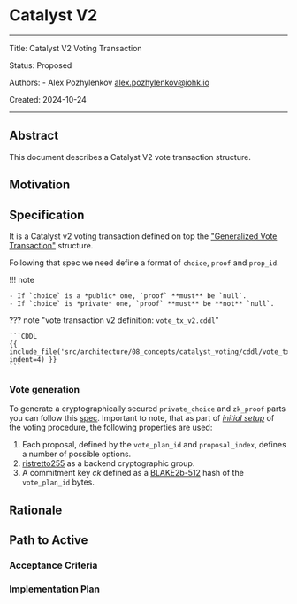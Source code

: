 # Catalyst V2

---

Title: Catalyst V2 Voting Transaction

Status: Proposed

Authors:
    - Alex Pozhylenkov <alex.pozhylenkov@iohk.io>

Created: 2024-10-24

---

## Abstract

This document describes a Catalyst V2 vote transaction structure.

## Motivation

## Specification

It is a Catalyst v2 voting transaction
defined on top the ["Generalized Vote Transaction"](./gen_vote_tx.md#specification) structure.

Following that spec we need define a format of `choice`, `proof` and `prop_id`.

<!-- markdownlint-disable max-one-sentence-per-line -->
!!! note

    - If `choice` is a *public* one, `proof` **must** be `null`.
    - If `choice` is *private* one, `proof` **must** be **not** `null`.
<!-- markdownlint-disable max-one-sentence-per-line -->

<!-- markdownlint-disable max-one-sentence-per-line code-block-style -->
??? note "vote transaction v2 definition: `vote_tx_v2.cddl`"

    ```CDDL
    {{ include_file('src/architecture/08_concepts/catalyst_voting/cddl/vote_tx_v2.cddl', indent=4) }}
    ```
<!-- markdownlint-enable max-one-sentence-per-line code-block-style -->

### Vote generation

To generate a cryptographically secured `private_choice` and `zk_proof` parts you can follow this [spec](./crypto.md#vote).
Important to note,
that as part of [*initial setup*](./crypto.md#initial-setup) of the voting procedure,
the following properties are used:

1. Each proposal,
   defined by the `vote_plan_id` and `proposal_index`, defines a number of possible options.
2. [ristretto255] as a backend cryptographic group.
3. A commitment key $ck$ defined as a [BLAKE2b-512] hash of the `vote_plan_id` bytes.

## Rationale

## Path to Active

### Acceptance Criteria
<!-- Describes what are the acceptance criteria whereby a proposal becomes 'Active' -->

### Implementation Plan
<!-- A plan to meet those criteria or `N/A` if an implementation plan is not applicable. -->

<!-- OPTIONAL SECTIONS: see CIP-0001 > Document > Structure table -->

[BLAKE2b-512]: https://www.blake2.net/blake2.pdf
[ristretto255]: https://ristretto.group
<!-- [COSE]: https://datatracker.ietf.org/doc/rfc9052/ -->
<!-- [CBOR]: https://datatracker.ietf.org/doc/rfc8949/ -->
